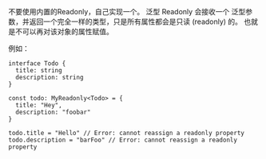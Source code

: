 不要使用内置的Readonly<T>，自己实现一个。
泛型 Readonly<T> 会接收一个 泛型参数，并返回一个完全一样的类型，只是所有属性都会是只读 (readonly) 的。
也就是不可以再对该对象的属性赋值。

例如：
```
interface Todo {
  title: string
  description: string
}

const todo: MyReadonly<Todo> = {
  title: "Hey",
  description: "foobar"
}

todo.title = "Hello" // Error: cannot reassign a readonly property
todo.description = "barFoo" // Error: cannot reassign a readonly property
```